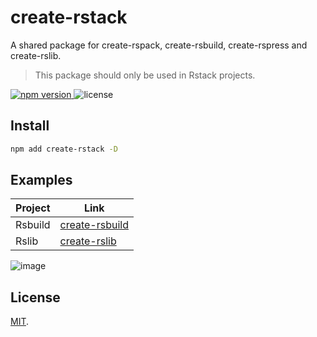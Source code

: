 # create-rstack

A shared package for create-rspack, create-rsbuild, create-rspress and create-rslib.

> This package should only be used in Rstack projects.

<p>
  <a href="https://npmjs.com/package/create-rstack">
   <img src="https://img.shields.io/npm/v/create-rstack?style=flat-square&colorA=564341&colorB=EDED91" alt="npm version" />
  </a>
  <img src="https://img.shields.io/badge/License-MIT-blue.svg?style=flat-square&colorA=564341&colorB=EDED91" alt="license" />
</p>

## Install

```bash
npm add create-rstack -D
```

## Examples

| Project | Link                                                                                         |
| ------- | -------------------------------------------------------------------------------------------- |
| Rsbuild | [create-rsbuild](https://github.com/web-infra-dev/rsbuild/tree/main/packages/create-rsbuild) |
| Rslib   | [create-rslib](https://github.com/web-infra-dev/rslib/tree/main/packages/create-rslib)       |

![image](https://github.com/user-attachments/assets/2dda3501-720c-4151-bd3e-5e038dca9e68)

## License

[MIT](./LICENSE).
